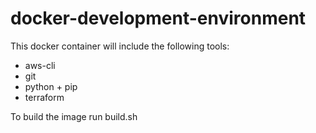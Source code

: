 # docker-development-environment

This docker container will include the following tools:

* aws-cli
* git
* python + pip
* terraform

To build the image run build.sh
